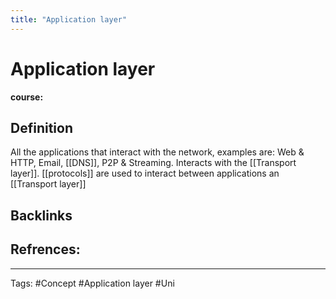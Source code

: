```yaml
---
title: "Application layer"
---
```


# Application layer
**course:**
## Definition
All the applications that interact with the network, examples are: Web & HTTP, Email, [[DNS]], P2P & Streaming. Interacts with the [[Transport layer]]. [[protocols]] are used to interact between applications an [[Transport layer]] 
## Backlinks

## Refrences:

---
Tags: #Concept #Application layer #Uni 